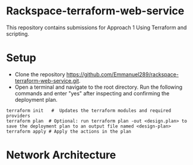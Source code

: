 # Rackspace-terraform-web-service
This repository contains submissions for Approach 1 Using Terraform and scripting.

# Setup

- Clone the repository https://github.com/Emmanuel289/rackspace-terraform-web-service.git.
- Open a terminal and navigate to the root directory. Run the following commands and enter "yes" after inspecting and confirming the deployment plan.
``` 
terraform init   #  Updates the terraform modules and required providers
terraform plan  # Optional: run terraform plan -out <design.plan> to save the deployment plan to an output file named <design-plan>
terraform apply # Apply the actions in the plan
```

# Network Architecture



